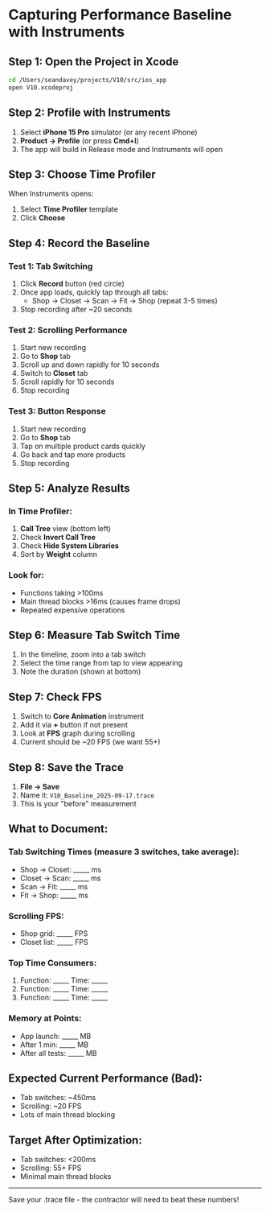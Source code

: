 # Capturing Performance Baseline with Instruments

## Step 1: Open the Project in Xcode
```bash
cd /Users/seandavey/projects/V10/src/ios_app
open V10.xcodeproj
```

## Step 2: Profile with Instruments
1. Select **iPhone 15 Pro** simulator (or any recent iPhone)
2. **Product → Profile** (or press **Cmd+I**)
3. The app will build in Release mode and Instruments will open

## Step 3: Choose Time Profiler
When Instruments opens:
1. Select **Time Profiler** template
2. Click **Choose**

## Step 4: Record the Baseline

### Test 1: Tab Switching
1. Click **Record** button (red circle)
2. Once app loads, quickly tap through all tabs:
   - Shop → Closet → Scan → Fit → Shop (repeat 3-5 times)
3. Stop recording after ~20 seconds

### Test 2: Scrolling Performance
1. Start new recording
2. Go to **Shop** tab
3. Scroll up and down rapidly for 10 seconds
4. Switch to **Closet** tab  
5. Scroll rapidly for 10 seconds
6. Stop recording

### Test 3: Button Response
1. Start new recording
2. Go to **Shop** tab
3. Tap on multiple product cards quickly
4. Go back and tap more products
5. Stop recording

## Step 5: Analyze Results

### In Time Profiler:
1. **Call Tree** view (bottom left)
2. Check **Invert Call Tree** 
3. Check **Hide System Libraries**
4. Sort by **Weight** column

### Look for:
- Functions taking >100ms
- Main thread blocks >16ms (causes frame drops)
- Repeated expensive operations

## Step 6: Measure Tab Switch Time
1. In the timeline, zoom into a tab switch
2. Select the time range from tap to view appearing
3. Note the duration (shown at bottom)

## Step 7: Check FPS
1. Switch to **Core Animation** instrument
2. Add it via **+** button if not present
3. Look at **FPS** graph during scrolling
4. Current should be ~20 FPS (we want 55+)

## Step 8: Save the Trace
1. **File → Save**
2. Name it: `V10_Baseline_2025-09-17.trace`
3. This is your "before" measurement

## What to Document:

### Tab Switching Times (measure 3 switches, take average):
- Shop → Closet: _____ ms
- Closet → Scan: _____ ms  
- Scan → Fit: _____ ms
- Fit → Shop: _____ ms

### Scrolling FPS:
- Shop grid: _____ FPS
- Closet list: _____ FPS

### Top Time Consumers:
1. Function: _____ Time: _____
2. Function: _____ Time: _____
3. Function: _____ Time: _____

### Memory at Points:
- App launch: _____ MB
- After 1 min: _____ MB
- After all tests: _____ MB

## Expected Current Performance (Bad):
- Tab switches: ~450ms
- Scrolling: ~20 FPS
- Lots of main thread blocking

## Target After Optimization:
- Tab switches: <200ms
- Scrolling: 55+ FPS
- Minimal main thread blocks

---

Save your .trace file - the contractor will need to beat these numbers!
